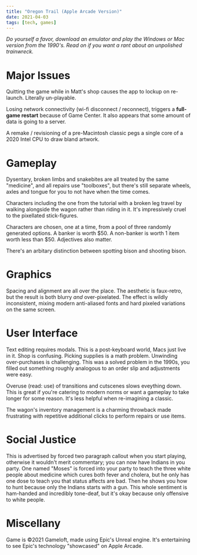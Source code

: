 ```yaml
---
title: "Oregon Trail (Apple Arcade Version)"
date: 2021-04-03
tags: [tech, games]
---
```


*Do yourself a favor, download an emulator and play the Windows or Mac version from the 1990's. Read on if you want a rant about an unpolished trainwreck.*

<!--more-->

# Major Issues
Quitting the game while in Matt's shop causes the app to lockup on re-launch. Literally un-playable. 

Losing network connectivity (wi-fi disconnect / reconnect), triggers a **full-game restart** because of Game Center. It also appears that some amount of data is going to a server.

A remake / revisioning of a pre-Macintosh classic pegs a single core of a 2020 Intel CPU to draw bland artwork. 

# Gameplay
Dysentary, broken limbs and snakebites are all treated by the same "medicine", and all repairs use "toolboxes", but there's still separate wheels, axles and tongue for you to not have when the time comes.

Characters including the one from the tutorial with a broken leg travel by walking alongside the wagon rather than riding in it. It's impressively cruel to the pixellated stick-figures.

Characters are chosen, one at a time, from a pool of three randomly generated options. A banker is worth $50. A non-banker is worth 1 item worth less than $50. Adjectives also matter. 

There's an arbitary distinction between spotting bison and shooting bison.

# Graphics
Spacing and alignment are all over the place. The aesthetic is faux-retro, but the result is both blurry *and* over-pixelated. The effect is wildly inconsistent, mixing modern anti-aliased fonts and hard pixeled variations on the same screen. 

# User Interface
Text editing requires modals. This is a post-keyboard world, Macs just live in it. Shop is confusing. Picking supplies is a math problem. Unwinding over-purchases is challenging. This was a solved problem in the 1990s, you filled out something roughly analogous to an order slip and adjustments were easy.

Overuse (read: use) of transitions and cutscenes slows eveything down. This is great if you're catering to modern norms or want a gameplay to take longer for some reason. It's less helpful when re-imagining a classic.

The wagon's inventory management is a charming throwback made frustrating with repetitive additional clicks to perform repairs or use items.

# Social Justice
This is advertised by forced two paragraph callout when you start playing, otherwise it wouldn't merit commentary; you can now have Indians in you party.  One named "Moses" is forced into your party to teach the three white people about medicine which cures both fever and cholera, but he only has one dose to teach you that status affects are bad. Then he shows you how to hunt because only the Indians starts with a gun. This whole sentiment is ham-handed and incredibly tone-deaf, but it's okay because only offensive to white people. 

# Miscellany
Game is ©2021 Gameloft, made using Epic's Unreal engine. It's entertaining to see Epic's technology "showcased" on Apple Arcade. 
